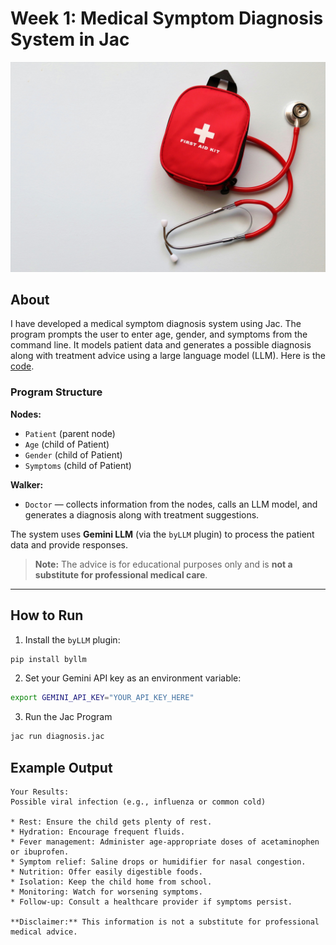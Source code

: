 # Week 1: Medical Symptom Diagnosis System in Jac

![First Aid Kit](https://github.com/MithamoMorgan/Building-Generative-AI-Applications/raw/main/first_aid_kit.jpg)

## About

I have developed a medical symptom diagnosis system using Jac. The program prompts the user to enter age, gender, and symptoms from the command line. It models patient data and generates a possible diagnosis along with treatment advice using a large language model (LLM). Here is the [code](https://github.com/MithamoMorgan/Building-Generative-AI-Applications/blob/main/Week1_Project/first_aid_kit.jpg).


### Program Structure

**Nodes:**

- `Patient` (parent node)  
- `Age` (child of Patient)  
- `Gender` (child of Patient)  
- `Symptoms` (child of Patient)  

**Walker:**

- `Doctor` — collects information from the nodes, calls an LLM model, and generates a diagnosis along with treatment suggestions.

The system uses **Gemini LLM** (via the `byLLM` plugin) to process the patient data and provide responses.

> **Note:** The advice is for educational purposes only and is **not a substitute for professional medical care**.

---

## How to Run

1. Install the `byLLM` plugin:

```bash
pip install byllm
```

2. Set your Gemini API key as an environment variable:

```bash
export GEMINI_API_KEY="YOUR_API_KEY_HERE"
```

3. Run the Jac Program

```bash
jac run diagnosis.jac
```
## Example Output

```text
Your Results:
Possible viral infection (e.g., influenza or common cold)

* Rest: Ensure the child gets plenty of rest.
* Hydration: Encourage frequent fluids.
* Fever management: Administer age-appropriate doses of acetaminophen or ibuprofen.
* Symptom relief: Saline drops or humidifier for nasal congestion.
* Nutrition: Offer easily digestible foods.
* Isolation: Keep the child home from school.
* Monitoring: Watch for worsening symptoms.
* Follow-up: Consult a healthcare provider if symptoms persist.

**Disclaimer:** This information is not a substitute for professional medical advice.
```
